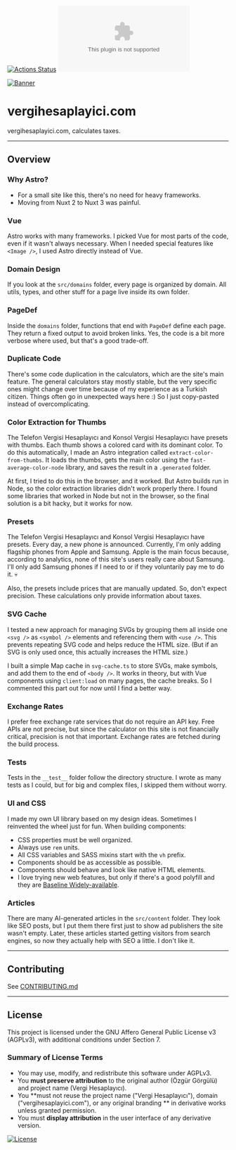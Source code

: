 [![Actions Status](https://github.com/ozgurg/vergihesaplayici.com/actions/workflows/main.yml/badge.svg)](https://github.com/ozgurg/vergihesaplayici.com/actions)
![Version](https://img.shields.io/github/package-json/v/ozgurg/vergihesaplayici.com)

[![Banner](https://raw.githubusercontent.com/ozgurg/vergihesaplayici.com/main/.github/banner.png)](https://vergihesaplayici.com)

# vergihesaplayici.com

vergihesaplayici.com, calculates taxes.

---

## Overview

### Why Astro?

* For a small site like this, there's no need for heavy frameworks.
* Moving from Nuxt 2 to Nuxt 3 was painful.

### Vue

Astro works with many frameworks. I picked Vue for most parts of the code, even if it wasn't always necessary. When I
needed special features like `<Image />`, I used Astro directly instead of Vue.

### Domain Design

If you look at the `src/domains` folder, every page is organized by domain. All utils, types, and other stuff for a page
live inside its own folder.

### PageDef

Inside the `domains` folder, functions that end with `PageDef` define each page. They return a fixed output to avoid
broken links. Yes, the code is a bit more verbose where used, but that's a good trade-off.

### Duplicate Code

There's some code duplication in the calculators, which are the site's main feature. The general calculators stay mostly
stable, but the very specific ones might change over time because of my experience as a Turkish citizen. Things often go
in unexpected ways here :) So I just copy-pasted instead of overcomplicating.

### Color Extraction for Thumbs

The Telefon Vergisi Hesaplayıcı and Konsol Vergisi Hesaplayıcı have presets with thumbs. Each thumb shows a colored card
with its dominant color. To do this automatically, I made an Astro integration called `extract-color-from-thumbs`. It
loads the thumbs, gets the main color using the `fast-average-color-node` library, and saves the result in a
`.generated` folder.

At first, I tried to do this in the browser, and it worked. But Astro builds run in Node, so the color extraction
libraries didn't work properly there. I found some libraries that worked in Node but not in the browser, so the final
solution is a bit hacky, but it works for now.

### Presets

The Telefon Vergisi Hesaplayıcı and Konsol Vergisi Hesaplayıcı have presets. Every day, a new phone is announced.
Currently, I'm only adding flagship phones from Apple and Samsung. Apple is the main focus because, according to
analytics, none of this site's users really care about Samsung. I'll only add Samsung phones if I need to or if they
voluntarily pay me to do it. 💀

Also, the presets include prices that are manually updated. So, don't expect precision. These calculations only provide
information about taxes.

### SVG Cache

I tested a new approach for managing SVGs by grouping them all inside one `<svg />` as `<symbol />` elements and
referencing them with `<use />`. This prevents repeating SVG code and helps reduce the HTML size. (But if an SVG is only
used once, this actually increases the HTML size.)

I built a simple Map cache in `svg-cache.ts` to store SVGs, make symbols, and add them to the end of `<body />`. It
works in theory, but with Vue components using `client:load` on many pages, the cache breaks. So I commented this part
out for now until I find a better way.

### Exchange Rates

I prefer free exchange rate services that do not require an API key. Free APIs are not precise, but since the calculator
on this site is not financially critical, precision is not that important. Exchange rates are fetched during the build
process.

### Tests

Tests in the `__test__` folder follow the directory structure. I wrote as many tests as I could, but for big and complex
files, I skipped them without worry.

### UI and CSS

I made my own UI library based on my design ideas. Sometimes I reinvented the wheel just for fun. When building
components:

* CSS properties must be well organized.
* Always use `rem` units.
* All CSS variables and SASS mixins start with the `vh` prefix.
* Components should be as accessible as possible.
* Components should behave and look like native HTML elements.
* I love trying new web features, but only if there's a good polyfill and they
  are [Baseline Widely-available](https://developer.mozilla.org/en-US/docs/Glossary/Baseline/Compatibility).

### Articles

There are many AI-generated articles in the `src/content` folder. They look like SEO posts, but I put them there first
just to show ad publishers the site wasn't empty. Later, these articles started getting visitors from search engines, so
now they actually help with SEO a little. I don't like it.

---

## Contributing

See [CONTRIBUTING.md](https://github.com/ozgurg/vergihesaplayici.com/blob/main/.github/CONTRIBUTING.md)

---

## License

This project is licensed under the GNU Affero General Public License v3 (AGPLv3), with additional conditions under
Section 7.

### Summary of License Terms

- You may use, modify, and redistribute this software under AGPLv3.
- You **must preserve attribution** to the original author (Özgür Görgülü) and project name (Vergi Hesaplayıcı).
- You **must not reuse the project name ("Vergi Hesaplayıcı"), domain ("vergihesaplayici.com"), or any original branding
  ** in derivative works unless granted permission.
- You must **display attribution** in the user interface of any derivative version.

[![License](https://img.shields.io/badge/License-AGPLv3-%2388DF95.svg)](https://github.com/ozgurg/vergihesaplayici.com/blob/main/LICENSE)
